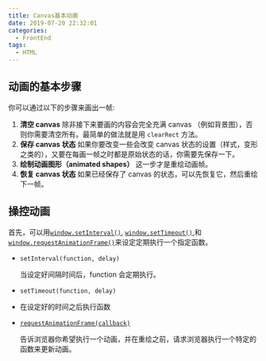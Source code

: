 ```yaml
---
title: Canvas基本动画
date: 2019-07-20 22:32:01
categories:
  - FrontEnd
tags:
  - HTML
---
```


## 动画的基本步骤

你可以通过以下的步骤来画出一帧:

1. **清空 canvas**
   除非接下来要画的内容会完全充满 canvas （例如背景图），否则你需要清空所有。最简单的做法就是用 `clearRect` 方法。
2. **保存 canvas 状态**
   如果你要改变一些会改变 canvas 状态的设置（样式，变形之类的），又要在每画一帧之时都是原始状态的话，你需要先保存一下。
3. **绘制动画图形（animated shapes）**
   这一步才是重绘动画帧。
4. **恢复 canvas 状态**
   如果已经保存了 canvas 的状态，可以先恢复它，然后重绘下一帧。

## 操控动画

首先，可以用[`window.setInterval()`](https://developer.mozilla.org/zh-CN/docs/Web/API/Window/setInterval), [`window.setTimeout()`](https://developer.mozilla.org/zh-CN/docs/Web/API/Window/setTimeout),和[`window.requestAnimationFrame()`](https://developer.mozilla.org/zh-CN/docs/Web/API/Window/requestAnimationFrame)来设定定期执行一个指定函数。

- `setInterval(function, delay)`

  当设定好间隔时间后，function 会定期执行。

- `setTimeout(function, delay)`

- 在设定好的时间之后执行函数

* [`requestAnimationFrame(callback)`](https://developer.mozilla.org/zh-CN/docs/Web/API/Window/requestAnimationFrame)

  告诉浏览器你希望执行一个动画，并在重绘之前，请求浏览器执行一个特定的函数来更新动画。
